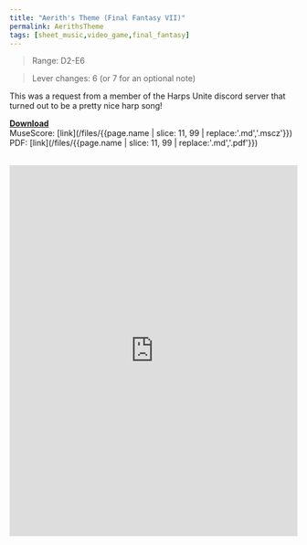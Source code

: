 ```yaml
---
title: "Aerith's Theme (Final Fantasy VII)"
permalink: AerithsTheme
tags: [sheet_music,video_game,final_fantasy]
---
```


> Range: D2-E6

> Lever changes: 6 (or 7 for an optional note)

This was a request from a member of the Harps Unite discord server that turned out to be a pretty nice harp song!

<b><u>Download</u></b><br>
MuseScore: [link](/files/{{page.name | slice: 11, 99 | replace:'.md','.mscz'}})<br>
PDF: [link](/files/{{page.name | slice: 11, 99 | replace:'.md','.pdf'}})<br><br>
<object data="/files/{{page.name | slice: 11, 99 | replace:'.md','.pdf'}}" type='application/pdf'>
<iframe src="https://docs.google.com/viewer?url=https://harp.nebtown.info/files/{{page.name | slice: 11, 99 | replace:'.md','.pdf'}}&embedded=true" style="width:100%; height:650px;" frameborder="0"></iframe>
</object>

